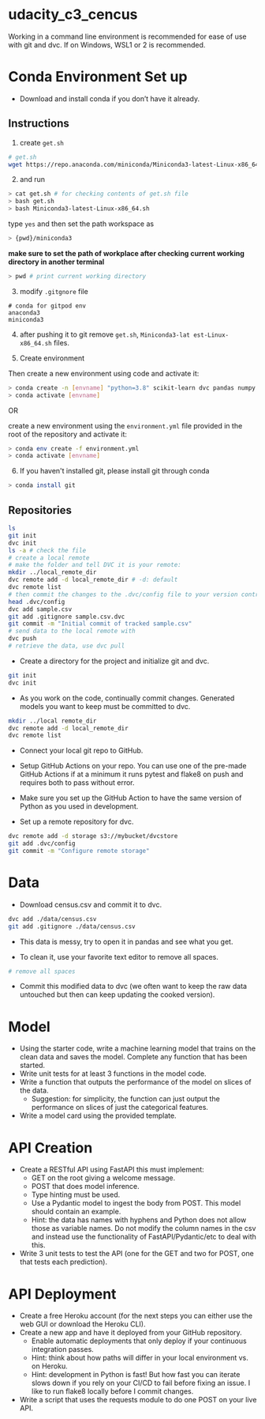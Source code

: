 # udacity_c3_cencus

Working in a command line environment is recommended for ease of use with git and dvc. If on Windows, WSL1 or 2 is recommended.

# Conda Environment Set up
* Download and install conda if you don’t have it already.
## Instructions
1. create ``get.sh``

```sh
# get.sh
wget https://repo.anaconda.com/miniconda/Miniconda3-latest-Linux-x86_64.sh
```

2. and run 
```bash
> cat get.sh # for checking contents of get.sh file
> bash get.sh
> bash Miniconda3-latest-Linux-x86_64.sh
```
type `yes` and then set the path workspace as 
```bash
> {pwd}/miniconda3
```

**make sure to set the path of workplace after checking current working directory in another terminal** 

```bash
> pwd # print current working directory
```

3. modify ``.gitgnore`` file

```gitgnore
# conda for gitpod env
anaconda3
miniconda3
```

4. after pushing it to git remove ``get.sh``, ``Miniconda3-lat
est-Linux-x86_64.sh`` files. 

5. Create environment

Then create a new environment using code and activate it:

```bash
> conda create -n [envname] "python=3.8" scikit-learn dvc pandas numpy pytest jupyter jupyterlab fastapi uvicorn -c conda-forge
> conda activate [envname]
```

OR 

create a new environment using the ``environment.yml``
file provided in the root of the repository and activate it:


```bash
> conda env create -f environment.yml
> conda activate [envname]
```

6. If you haven't installed git, please install git through conda

```bash
> conda install git
```

## Repositories
```bash
ls
git init
dvc init
ls -a # check the file 
# create a local remote
# make the folder and tell DVC it is your remote:
mkdir ../local_remote_dir
dvc remote add -d local_remote_dir # -d: default
dvc remote list
# then commit the changes to the .dvc/config file to your version control 
head .dvc/config 
dvc add sample.csv
git add .gitignore sample.csv.dvc
git commit -m "Initial commit of tracked sample.csv"
# send data to the local remote with 
dvc push 
# retrieve the data, use dvc pull 

```
* Create a directory for the project and initialize git and dvc.
```bash
git init
dvc init
```
* As you work on the code, continually commit changes. Generated models you want to keep must be committed to dvc.
```bash
mkdir ../local remote_dir
dvc remote add -d local_remote_dir
dvc remote list
```
* Connect your local git repo to GitHub.
* Setup GitHub Actions on your repo. You can use one of the pre-made GitHub Actions if at a minimum it runs pytest and flake8 on push and requires both to pass without error.

* Make sure you set up the GitHub Action to have the same version of Python as you used in development.
* Set up a remote repository for dvc.
``` bash
dvc remote add -d storage s3://mybucket/dvcstore
git add .dvc/config
git commit -m "Configure remote storage"
```

# Data
* Download census.csv and commit it to dvc.
```bash 
dvc add ./data/census.csv
git add .gitignore ./data/census.csv
```
* This data is messy, try to open it in pandas and see what you get.

* To clean it, use your favorite text editor to remove all spaces.

```python 
# remove all spaces
```
* Commit this modified data to dvc (we often want to keep the raw data untouched but then can keep updating the cooked version).

# Model
* Using the starter code, write a machine learning model that trains on the clean data and saves the model. Complete any function that has been started.
* Write unit tests for at least 3 functions in the model code.
* Write a function that outputs the performance of the model on slices of the data.
    * Suggestion: for simplicity, the function can just output the performance on slices of just the categorical features.
* Write a model card using the provided template.

# API Creation
*  Create a RESTful API using FastAPI this must implement:
    * GET on the root giving a welcome message.
    * POST that does model inference.
    * Type hinting must be used.
    * Use a Pydantic model to ingest the body from POST. This model should contain an example.
   	 * Hint: the data has names with hyphens and Python does not allow those as variable names. Do not modify the column names in the csv and instead use the functionality of FastAPI/Pydantic/etc to deal with this.
* Write 3 unit tests to test the API (one for the GET and two for POST, one that tests each prediction).

# API Deployment
* Create a free Heroku account (for the next steps you can either use the web GUI or download the Heroku CLI).
* Create a new app and have it deployed from your GitHub repository.
    * Enable automatic deployments that only deploy if your continuous integration passes.
    * Hint: think about how paths will differ in your local environment vs. on Heroku.
    * Hint: development in Python is fast! But how fast you can iterate slows down if you rely on your CI/CD to fail before fixing an issue. I like to run flake8 locally before I commit changes.
* Write a script that uses the requests module to do one POST on your live API.
